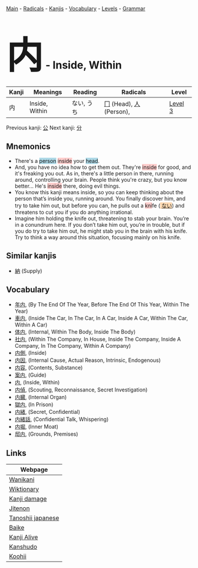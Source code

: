 <style> bigfont {font-size: 100px}</style>
[Main](../index.md) -
[Radicals](../radicals.md) -
[Kanjis](../kanjis.md) -
[Vocabulary](../vocabulary.md) -
[Levels](../levels.md) -
[Grammar](../grammar.md)
# <bigfont> 内</bigfont> - Inside, Within 

| Kanji | Meanings | Reading | Radicals | Level |
| --- | --- | --- | --- | --- |
| 内 | Inside, Within | ない, うち | [冂](../radicals/冂.md) (Head), [人](../radicals/人.md) (Person),  | [Level 3](../levels/wk_level3.md) |

Previous kanji: [公](公.md) Next kanji: [分](分.md) 

## Mnemonics
 * There's a <span style="background-color:#ADD8E6"> person</span> <span style="background-color:#ffcccb"> inside</span> your <span style="background-color:#ADD8E6"> head</span>.
* And, you have no idea how to get them out. They're <span style="background-color:#ffcccb"> inside</span> for good, and it's freaking you out. As in, there's a little person in there, running around, controlling your brain. People think you're crazy, but you know better... He's <span style="background-color:#ffcccb"> inside</span> there, doing evil things.
* You know this kanji means inside, so you can keep thinking about the person that’s inside you, running around. You finally discover him, and try to take him out, but before you can, he pulls out a <span style="background-color:#ffcccb"> kni</span>fe (<span style="background-color:#fed8b1"> [ない](https://jisho.org/search/ない)</span>) and threatens to cut you if you do anything irrational.
* Imagine him holding the knife out, threatening to stab your brain. You’re in a conundrum here. If you don’t take him out, you’re in trouble, but if you do try to take him out, he might stab you in the brain with his knife. Try to think a way around this situation, focusing mainly on his knife.


## Similar kanjis
 * [納](納.md) (Supply)


## Vocabulary
 * [年内](../vocabulary/内.md), (By The End Of The Year, Before The End Of This Year, Within The Year)
* [車内](../vocabulary/内.md), (Inside The Car, In The Car, In A Car, Inside A Car, Within The Car, Within A Car)
* [体内](../vocabulary/内.md), (Internal, Within The Body, Inside The Body)
* [社内](../vocabulary/内.md), (Within The Company, In House, Inside The Company, Inside A Company, In The Company, Within A Company)
* [内側](../vocabulary/内.md), (Inside)
* [内因](../vocabulary/内.md), (Internal Cause, Actual Reason, Intrinsic, Endogenous)
* [内容](../vocabulary/内.md), (Contents, Substance)
* [案内](../vocabulary/内.md), (Guide)
* [内](../vocabulary/内.md), (Inside, Within)
* [内偵](../vocabulary/内.md), (Scouting, Reconnaissance, Secret Investigation)
* [内臓](../vocabulary/内.md), (Internal Organ)
* [獄内](../vocabulary/内.md), (In Prison)
* [内緒](../vocabulary/内.md), (Secret, Confidential)
* [内緒話](../vocabulary/内.md), (Confidential Talk, Whispering)
* [内堀](../vocabulary/内.md), (Inner Moat)
* [邸内](../vocabulary/内.md), (Grounds, Premises)



## Links 

| Webpage |
| --- |
| [Wanikani          ](https://www.wanikani.com/kanji/内) |
| [Wiktionary        ](https://en.wiktionary.org/wiki/内) |
| [Kanji damage      ](http://www.kanjidamage.com/kanji/search?utf8=✓&q=内) |
| [Jitenon           ](https://jitenon.com/kanji/内) |
| [Tanoshii japanese ](https://www.tanoshiijapanese.com/dictionary/kanji.cfm?k=内) |
| [Baike             ](https://baike.baidu.com/item/内) |
| [Kanji Alive       ](https://app.kanjialive.com/内) |
| [Kanshudo          ](https://www.kanshudo.com/searchmn?q=内) |
| [Koohii            ](https://kanji.koohii.com/study/kanji/内) |
